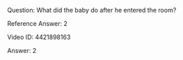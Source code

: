 Question: What did the baby do after he entered the room?

Reference Answer: 2

Video ID: 4421898163

Answer: 2


